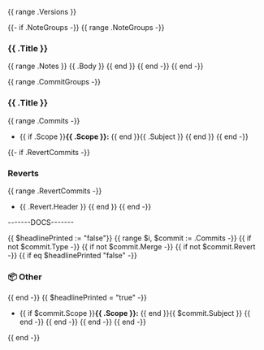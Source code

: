 {{ range .Versions }}

{{- if .NoteGroups -}}
{{ range .NoteGroups -}}
### {{ .Title }}
{{ range .Notes }}
{{ .Body }}
{{ end }}
{{ end -}}
{{ end -}}

{{ range .CommitGroups -}}
### {{ .Title }}
{{ range .Commits -}}
- {{ if .Scope }}**{{ .Scope }}:** {{ end }}{{ .Subject }}
{{ end }}
{{ end -}}

{{- if .RevertCommits -}}
### Reverts
{{ range .RevertCommits -}}
- {{ .Revert.Header }}
{{ end }}
{{ end -}}

-------DOCS-------

{{ $headlinePrinted := "false"}}
{{ range $i, $commit := .Commits -}}
{{ if not $commit.Type -}}
{{ if not $commit.Merge -}}
{{ if not $commit.Revert -}}
{{ if eq $headlinePrinted "false" -}}
### 📦 Other
{{ end -}}
{{ $headlinePrinted = "true" -}}
- {{ if $commit.Scope }}**{{ .Scope }}:** {{ end }}{{ $commit.Subject }}
{{ end -}}
{{ end -}}
{{ end -}}
{{ end -}}

{{ end -}}
